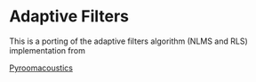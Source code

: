 # Adaptive Filters
This is a porting of the adaptive filters algorithm (NLMS and RLS) implementation from

[Pyroomacoustics](https://github.com/LCAV/pyroomacoustics/blob/master/examples/adaptive_filters.py)